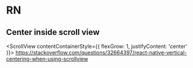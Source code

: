 # RN

## Center inside scroll view

<ScrollView contentContainerStyle={{ flexGrow: 1, justifyContent: 'center' }}>
https://stackoverflow.com/questions/32664397/react-native-vertical-centering-when-using-scrollview
